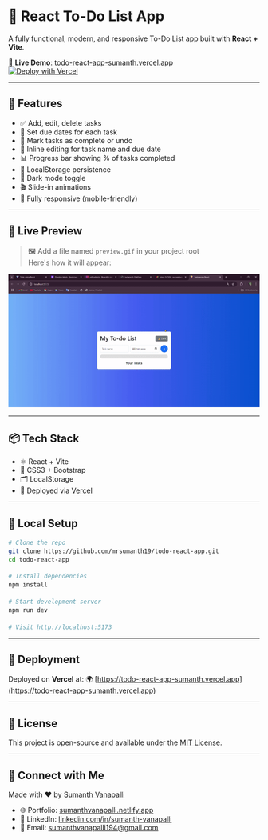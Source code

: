 # 📝 React To-Do List App

A fully functional, modern, and responsive To-Do List app built with **React + Vite**.

🔗 **Live Demo**: [todo-react-app-sumanth.vercel.app](https://todo-react-app-sumanth.vercel.app)  
[![Deploy with Vercel](https://vercel.com/button)](https://vercel.com/import/project?template=todo-react-app)

---

## 🚀 Features

- ✅ Add, edit, delete tasks
- 📅 Set due dates for each task
- 🔁 Mark tasks as complete or undo
- 🧠 Inline editing for task name and due date
- 📊 Progress bar showing % of tasks completed
- 💾 LocalStorage persistence
- 🌙 Dark mode toggle
- 🎬 Slide-in animations
- 📱 Fully responsive (mobile-friendly)

---

## 🧩 Live Preview

> 🖼 Add a file named `preview.gif` in your project root  
> Here's how it will appear:

![App Interaction Preview](./preview.gif)

---

## 📦 Tech Stack

- ⚛️ React + Vite
- 🎨 CSS3 + Bootstrap
- 🗂️ LocalStorage
- 🚀 Deployed via [Vercel](https://vercel.com)

---

## 🔧 Local Setup

```bash
# Clone the repo
git clone https://github.com/mrsumanth19/todo-react-app.git
cd todo-react-app

# Install dependencies
npm install

# Start development server
npm run dev

# Visit http://localhost:5173
````

---

## 🧪 Deployment

Deployed on **Vercel** at:
🌍 [https://todo-react-app-sumanth.vercel.app](https://todo-react-app-sumanth.vercel.app)

---

## 📄 License

This project is open-source and available under the [MIT License](LICENSE).

---

## 🔗 Connect with Me

Made with ❤️ by [Sumanth Vanapalli](https://github.com/mrsumanth19)

* 🌐 Portfolio: [sumanthvanapalli.netlify.app](https://sumanthvanapalli.netlify.app)
* 💼 LinkedIn: [linkedin.com/in/sumanth-vanapalli](https://www.linkedin.com/in/sumanth-vanapalli)
* 📧 Email: [sumanthvanapalli194@gmail.com](mailto:sumanthvanapalli194@gmail.com)

````

